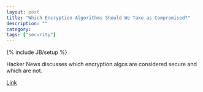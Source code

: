 ```yaml
---
layout: post
title: "Which Encryption Algorithms Should We Take as Compromised?"
description: ""
category: 
tags: ["security"]
---
```

{% include JB/setup %}

Hacker News discusses which encryption algos are considered secure and which are not.

[Link](https://news.ycombinator.com/item?id=7608695)